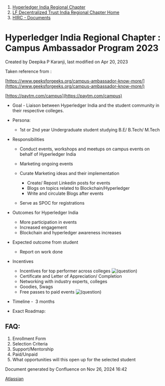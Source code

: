 1. [Hyperledger India Regional Chapter](index.html)
2. [LF Decentralized Trust India Regional Chapter Home](LF-Decentralized-Trust-India-Regional-Chapter-Home_19169282.html)
3. [HIRC - Documents](HIRC---Documents_19169406.html)

# Hyperledger India Regional Chapter : Campus Ambassador Program 2023

Created by Deepika P Karanji, last modified on Apr 20, 2023

Taken reference from :

[https://www.geeksforgeeks.org/campus-ambassador-know-more/](https://www.geeksforgeeks.org/campus-ambassador-know-more/)

[https://paytm.com/campus](https://paytm.com/campus)

- Goal - Liaison between Hyperledger India and the student community in their respective colleges.
- Persona:
  
  - 1st or 2nd year Undergraduate student studying B.E/ B.Tech/ M.Tech
- Responsibilities 
  
  - Conduct events, workshops and meetups on campus events on behalf of Hyperledger India
  - Marketing ongoing events
  - Curate Marketing ideas and their implementation
    
    - Create/ Repost Linkedin posts for events
    - Blogs on topics related to Blockchain/Hyperledger
    - Write and circulate Blogs after events
  - Serve as SPOC for registrations
- Outcomes for Hyperledger India
  
  - More participation in events
  - Increased engagement
  - Blockchain and hyperledger awareness increases
- Expected outcome from student
  
  - Report on work done
- Incentives
  
  - Incentives for top performer across colleges ![(question)](images/icons/emoticons/help_16.png)
  - Certificate and Letter of Appreciation/ Completion
  - Networking with industry experts, colleges
  - Goodies, Swags
  - Free passes to paid events ![(question)](images/icons/emoticons/help_16.png)
- Timeline -  3 months
- Exact Roadmap:

## FAQ:

1. Enrollment Form
2. Selection Criteria
3. Support/Mentorship
4. Paid/Unpaid
5. What opportunities will this open up for the selected student

Document generated by Confluence on Nov 26, 2024 16:42

[Atlassian](http://www.atlassian.com/)
